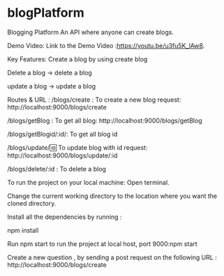 # blogPlatform
Blogging Platform An API where anyone can create blogs.

Demo Video: Link to the Demo Video :https://youtu.be/u3fu5K_lAw8.

Key Features: Create a blog by using create blog

Delete a  blog →  delete a blog

update a blog  -> update a blog


Routes & URL : /blogs/create : To create a new blog request: http://localhost:9000/blogs/create

/blogs/getBlog : To get all blog: http://localhost:9000/blogs/getBlog

/blogs/getBlogid/:id/: To get all blog id

/blogs/update/:id: To update blog with id request: http://localhost:9000/blogs/update/:id

/blogs/delete/:id : To delete a blog

To run the project on your local machine: Open terminal.

Change the current working directory to the location where you want the cloned directory.

Install all the dependencies by running :

npm install

Run npm start to run the project at local host, port 9000:npm start

Create a new question , by sending a post request on the following URL : http://localhost:9000/blogs/create
